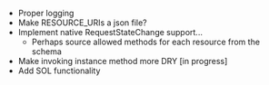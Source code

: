 - Proper logging
- Make RESOURCE_URIs a json file?
- Implement native RequestStateChange support...
    - Perhaps source allowed methods for each resource from the schema
- Make invoking instance method more DRY [in progress]
- Add SOL functionality
